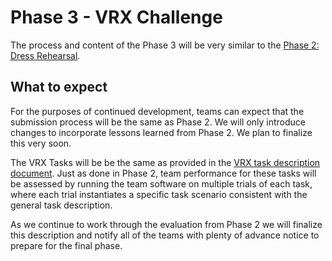 # Phase 3 - VRX Challenge #
The process and content of the Phase 3 will be very similar to the [Phase 2: Dress Rehearsal](https://bitbucket.org/osrf/vrx/wiki/events/19/dress_rehearsal).

## What to expect ##

For the purposes of continued development, teams can expect that the submission process will be the same as Phase 2.  We will only introduce changes to incorporate lessons learned from Phase 2.  We plan to finalize this very soon.

The VRX Tasks will be be the same as provided in the [VRX task description document](https://bitbucket.org/osrf/vrx/wiki/documentation).  Just as done in Phase 2, team performance for these tasks will be assessed by running the team software on multiple trials of each task, where each trial instantiates a specific task scenario consistent with the general task description.

As we continue to work through the evaluation from Phase 2 we will finalize this description and notify all of the teams with plenty of advance notice to prepare for the final phase.